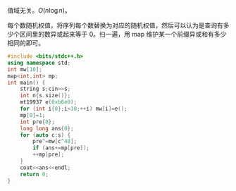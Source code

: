 值域无关。$O(n\log n)$。

每个数随机权值，将序列每个数替换为对应的随机权值，然后可以认为是查询有多少个区间里的数异或起来等于 $0$。扫一遍，用 map 维护某一个前缀异或和有多少相同的即可。

```cpp
#include <bits/stdc++.h>
using namespace std;
int mw[10];
map<int,int> mp;
int main() {
    string s;cin>>s;
    int n{s.size()};
    mt19937 e(0xb6e0);
    for (int i{0};i<10;++i) mw[i]=e();
    mp[0]=1;
    int pre{0};
    long long ans{0};
    for (auto c:s) {
        pre^=mw[c^48];
        if (ans+=mp[pre]);
        ++mp[pre];
    }
    cout<<ans<<endl;
    return 0;
}
```